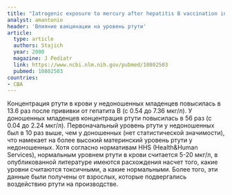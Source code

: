 ```yaml
---
title: "Iatrogenic exposure to mercury after hepatitis B vaccination in preterm infants"
analyst: amantonio
header: 'Влияние вакцинации на уровень ртути'
article:
  type: article
  authors: Stajich
  year: 2000
  magazine: J Pediatr
  link: https://www.ncbi.nlm.nih.gov/pubmed/10802503
  pubmed: 10802503
countries:
- США
---
```


Концентрация ртути в крови у недоношенных младенцев повысилась в 13.6 раз после прививки от гепатита В (с 0.54 до 7.36 мкг/л).
У доношенных младенцев концентрация ртути повысилась в 56 раз (с 0.04 до 2.24 мкг/л).
Первоначальный уровень ртути у недоношенных был в 10 раз выше, чем у доношенных (нет статистической значимости), что намекает на более высокий материнский уровень ртути у недоношенных.
Хотя согласно нормативам HHS (Health&Human Services), нормальным уровнем ртути в крови считается 5-20 мкг/л, в опубликованной литературе имеются расхождения насчет того, какие уровни считаются токсичными, а какие нормальными. Более того, эти данные были получены от взрослых, которые подвергались воздействию ртути на производстве.
